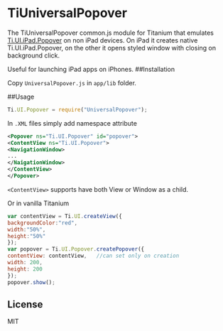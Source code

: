 # TiUniversalPopover

The TiUniversalPopover common.js module for Titanium that emulates [Ti.UI.iPad.Popover](http://docs.appcelerator.com/titanium/3.0/#!/api/Titanium.UI.iPad.Popover) on non iPad devices. On iPad it creates native Ti.UI.iPad.Popover, on the other it opens styled window with closing on background click. 

Useful for launching iPad apps on iPhones.
##Installation

Copy `UniversalPopover.js` in `app/lib` folder.

##Usage
```js
Ti.UI.Popover = require("UniversalPopover");
```
In `.XML` files simply add namespace attribute
```xml
<Popover ns="Ti.UI.Popover" id="popover">
<ContentView ns="Ti.UI.Popover">
<NavigationWindow>
...
</NaigationWindow>
</ContentView>
</Popover>
```
`<ContentView>` supports have both View or Window as a child.

Or in vanilla Titanium
```js
var contentView = Ti.UI.createView({
backgroundColor:"red",
width:"50%",
height:"50%"
});
var popover = Ti.UI.Popover.createPopover({
contentView: contentView,   //can set only on creation
width: 200,
height: 200
});
popover.show();    
```

License
----
MIT
